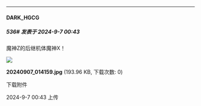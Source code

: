 ﻿
*****

####  DARK_HGCG  
##### 536#       发表于 2024-9-7 00:43

魔神Z的后继机体魔神X！

<img src="https://img.saraba1st.com/forum/202409/07/004350qwdw1wywic76evby.jpg" referrerpolicy="no-referrer">

<strong>20240907_014159.jpg</strong> (193.96 KB, 下载次数: 0)

下载附件

2024-9-7 00:43 上传

